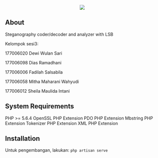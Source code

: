 <p align="center"><img src="https://laravel.com/assets/img/components/logo-laravel.svg"></p>

## About

Steganography coder/decoder and analyzer with LSB 

Kelompok sesi3:
<p>177006020 Dewi Wulan Sari</p>
<p>177006098 Dias Ramadhani</p>		
<p>177006006 Fadilah Salsabila</p>	
<p>177006058 Mitha Maharani Wahyudi</p>
<p>177006012 Sheila Maulida Intani</p>	


## System Requirements

PHP >= 5.6.4 OpenSSL PHP Extension PDO PHP Extension Mbstring PHP Extension Tokenizer PHP Extension XML PHP Extension

## Installation
Untuk pengembangan, lakukan:
`php artisan serve`


